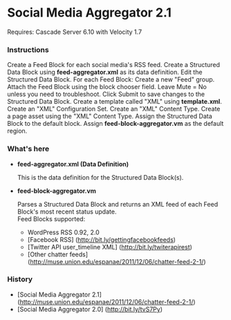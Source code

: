# Social Media Aggregator 2.1 #

Requires: Cascade Server 6.10 with Velocity 1.7
	
### Instructions ###
Create a Feed Block for each social media's RSS feed.
Create a Structured Data Block using **feed-aggregator.xml** as its data definition.
Edit the Structured Data Block.
For each Feed Block:
	Create a new "Feed" group.
	Attach the Feed Block using the block chooser field.
	Leave Mute = No unless you need to troubleshoot.
Click Submit to save changes to the Structured Data Block.
Create a template called "XML" using **template.xml**.
Create an "XML" Configuration Set.
Create an "XML" Content Type.
Create a page asset using the "XML" Content Type.
	Assign the Structured Data Block to the default block.
	Assign **feed-block-aggregator.vm** as the default region.

### What's here ###
* **feed-aggregator.xml (Data Definition)**
	
	This is the data definition for the Structured Data Block(s).
* **feed-block-aggregator.vm**
	
	Parses a Structured Data Block and returns an XML feed of each Feed Block's most recent status update.    
	Feed Blocks supported:
    * WordPress RSS 0.92, 2.0
    * [Facebook RSS] (http://bit.ly/gettingfacebookfeeds)
    * [Twitter API user_timeline XML] (http://bit.ly/twiterapirest)
    * [Other chatter feeds] (http://muse.union.edu/espanae/2011/12/06/chatter-feed-2-1/)

### History ###
* [Social Media Aggregator 2.1] (http://muse.union.edu/espanae/2011/12/06/chatter-feed-2-1/)
* [Social Media Aggregator 2.0] (http://bit.ly/tvS7Py)